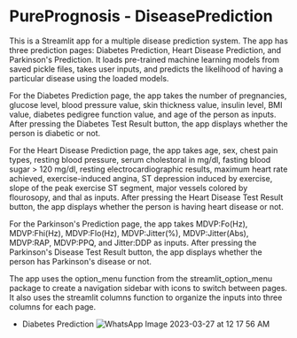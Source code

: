 # PurePrognosis - DiseasePrediction

This is a Streamlit app for a multiple disease prediction system. The app has three prediction pages: Diabetes Prediction, Heart Disease Prediction, and Parkinson's Prediction. It loads pre-trained machine learning models from saved pickle files, takes user inputs, and predicts the likelihood of having a particular disease using the loaded models.

For the Diabetes Prediction page, the app takes the number of pregnancies, glucose level, blood pressure value, skin thickness value, insulin level, BMI value, diabetes pedigree function value, and age of the person as inputs. After pressing the Diabetes Test Result button, the app displays whether the person is diabetic or not.

For the Heart Disease Prediction page, the app takes age, sex, chest pain types, resting blood pressure, serum cholestoral in mg/dl, fasting blood sugar > 120 mg/dl, resting electrocardiographic results, maximum heart rate achieved, exercise-induced angina, ST depression induced by exercise, slope of the peak exercise ST segment, major vessels colored by flourosopy, and thal as inputs. After pressing the Heart Disease Test Result button, the app displays whether the person is having heart disease or not.

For the Parkinson's Prediction page, the app takes MDVP:Fo(Hz), MDVP:Fhi(Hz), MDVP:Flo(Hz), MDVP:Jitter(%), MDVP:Jitter(Abs), MDVP:RAP, MDVP:PPQ, and Jitter:DDP as inputs. After pressing the Parkinson's Disease Test Result button, the app displays whether the person has Parkinson's disease or not.

The app uses the option_menu function from the streamlit_option_menu package to create a navigation sidebar with icons to switch between pages. It also uses the streamlit columns function to organize the inputs into three columns for each page.


* Diabetes Prediction 
![WhatsApp Image 2023-03-27 at 12 17 56 AM](https://user-images.githubusercontent.com/93329536/227797775-62cb40fe-de8a-498d-b706-e2100cf6f3e7.jpeg)


